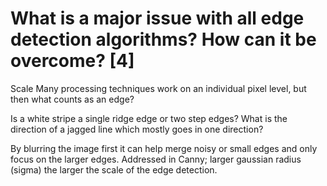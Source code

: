 # What is a major issue with all edge detection algorithms? How can it be overcome? [4]

Scale
Many processing techniques work on an individual pixel level, but then what counts as an edge?

Is a white stripe a single ridge edge or two step edges?
What is the direction of a jagged line which mostly goes in one direction?

By blurring the image first it can help merge noisy or small edges and only focus on the larger edges. Addressed in Canny; larger gaussian radius (sigma) the larger the scale of the edge detection.